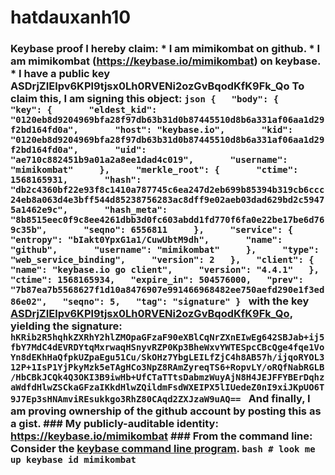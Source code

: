 # hatdauxanh10
### Keybase proof  I hereby claim:    * I am mimikombat on github.   * I am mimikombat (https://keybase.io/mimikombat) on keybase.   * I have a public key ASDrjZIElpv6KPl9tjsx0Lh0RVENi2ozGvBqodKfK9Fk_Qo  To claim this, I am signing this object:  ```json {   "body": {     "key": {       "eldest_kid": "0120eb8d9204969bfa28f97db63b31d0b87445510d8b6a331af06aa1d29f2bd164fd0a",       "host": "keybase.io",       "kid": "0120eb8d9204969bfa28f97db63b31d0b87445510d8b6a331af06aa1d29f2bd164fd0a",       "uid": "ae710c882451b9a01a2a8ee1dad4c019",       "username": "mimikombat"     },     "merkle_root": {       "ctime": 1568165931,       "hash": "db2c4360bf22e93f8c1410a787745c6ea247d2eb699b85394b319cb6ccc24eb8a063d4e3bff544d85238756283ac8dff9e02aeb03dad629bd2c59475a1462e9c",       "hash_meta": "8b8515eec0f9c8ee4261dbb3d0fc603abdd1fd770f6fa0e22be17be6d769c35b",       "seqno": 6556811     },     "service": {       "entropy": "bIakt0YpxG1a1/CuwUbtM9dh",       "name": "github",       "username": "mimikombat"     },     "type": "web_service_binding",     "version": 2   },   "client": {     "name": "keybase.io go client",     "version": "4.4.1"   },   "ctime": 1568165934,   "expire_in": 504576000,   "prev": "7b87ea7b5568627f1d10a8476907e991466968482ee750aefd290e1f3ed86e02",   "seqno": 5,   "tag": "signature" } ```  with the key [ASDrjZIElpv6KPl9tjsx0Lh0RVENi2ozGvBqodKfK9Fk_Qo](https://keybase.io/mimikombat), yielding the signature:  ``` hKRib2R5hqhkZXRhY2hlZMOpaGFzaF90eXBlCqNrZXnEIwEg642SBJab+ij5fbY7MdC4dEVRDYtqMxrwaqHSnyvRZP0Kp3BheWxvYWTESpcCBcQge4fqe1VoYn8dEKhHaQfpkUZpaEgu51Cu/SkOHz7YbgLEILfZjC4h8AB57h/ijqoRYOL312P+1IsP1YjPkyMzk5eTAgHCo3NpZ8RAmZyreqTS6+RopvLY/oRQfNabRGLB/HbCBkJCQk4Q3OKI3B9iwHb+UfCTaTTtsDabmzWuyAjN8H4JEJFFYBErDqhzaWdfdHlwZSCkaGFzaIKkdHlwZQildmFsdWXEIPX5lIUedeZ0nI9xiJKpUO6T9J7Ep3sHNAmviREsukkgo3RhZ80CAqd2ZXJzaW9uAQ==  ```  And finally, I am proving ownership of the github account by posting this as a gist.  ### My publicly-auditable identity:  https://keybase.io/mimikombat  ### From the command line:  Consider the [keybase command line program](https://keybase.io/download).  ```bash # look me up keybase id mimikombat ```
